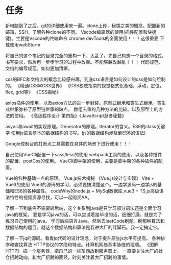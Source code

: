 # 任务

新电脑到了之后，git的详细使用来一遍。clone上传，秘钥之类的概念。配置新的邮箱，SSH，了解各种clone的不同。
Vscode编辑器的使用(插件配置和快捷键)。主要是Vscode的终端命令
chrome devTools的全面使用！！！这很重要
下载使用webStorm

将自己的这个笔记的目录完全的重构一下，太乱了。先自己构想一个目录的格式，书写要求，然后再一步步学习的过程中改善。不能够越改越乱！！！
代码规范，文档的编写规范。如何更加清晰。

css的BFC和文档流的概念比较感兴趣。到底css语言是如何设计的css是如何绘制的。
《精通CSS》《CSS世界》
《CSS权威指南的视觉格式化基础，浮动，定位，flex, grid等》
《CSS揭秘》

axios插件的使用，以及axios方法的进一步封装。原型式继承和寄生式继承。寄生式继承弥补了原型链继承的缺点。
数组去重的几种方法的比较。以及原型上的方法的使用。
《高级程序设计 第四版》《JavaScript忍者秘籍》

async和await的实现原理。Generator的原理。Iterator的含义。ES6的class关键字
使用js语言基本的数据结构的书写。(js的数据结构涉及到ES6的语法)

Google控制台的打断点工具需要在具体的场景下进行使用！！！

自己使用VueCli配置一下sass/less的使用
webpack工具的使用，以及各种插件的配置。postCss的使用。
VueCli脚手架的使用，主要是脚手架的各种插件的配置。

Vue的各种基础一点的原理。
Vue.js技术揭秘
《Vue.js设计与实现》
Vite + Vue3的使用
Vue3的源码的学习，必须要搞清楚这个。一边学源码一边学js的基础和ES6的各种属性。
codeWhy的node.js + MySql数据库,vue3 + TS,js高级语法特性的视频资源寻找，可以一起购买AA。

了解一下到底需不需要转后端，这个关系到java是只学习部分语法还是全面学习java的框架。
要是学习java的话，可以尝试着接毕设的活，细细打磨，就是为了练习自己使用的java。
学习后端语言Java，然后去leetCode刷题。刷那种算法和数据结构的题目。就这个数据结构和算法是我进大厂的绊脚石。我一定搞定它。

了解一下jq的源码。看看jq代码的设计理念，对于提升原生js水平有提高。
各种排序和查找算法
HTTP协议的字段和特点。计算机网络基本脉络的理顺。
《图解HTTP》
搞一个服务器，把自己的一些东西放到服务器上。
一直要关注大厂的社会招聘动向，和大厂招聘的面经。时刻关注着大厂招聘的事情。
